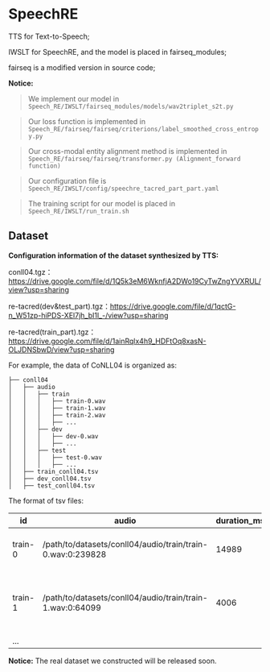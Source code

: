 # SpeechRE  

TTS for Text-to-Speech;

IWSLT for SpeechRE, and the model is placed in fairseq_modules;

fairseq is a modified version in source code;

**Notice:**
> We implement our model in `Speech_RE/IWSLT/fairseq_modules/models/wav2triplet_s2t.py`

> Our loss function is implemented in `Speech_RE/fairseq/fairseq/criterions/label_smoothed_cross_entropy.py`

> Our cross-modal entity alignment method is implemented in `Speech_RE/fairseq/fairseq/transformer.py (Alignment_forward function)`

> Our configuration file is `Speech_RE/IWSLT/config/speechre_tacred_part_part.yaml`

> The training script for our model is placed in `Speech_RE/IWSLT/run_train.sh`

## Dataset
**Configuration information of the dataset synthesized by TTS:**

conll04.tgz：https://drive.google.com/file/d/1Q5k3eM6WknfjA2DWo19CyTwZngYVXRUL/view?usp=sharing

re-tacred(dev&test_part).tgz：https://drive.google.com/file/d/1qctG-n_W51zp-hiPDS-XEl7jh_bI1l_-/view?usp=sharing

re-tacred(train_part).tgz：https://drive.google.com/file/d/1ainRqlx4h9_HDFtOq8xasN-OLJDNSbwD/view?usp=sharing

<!-- 以conll04为例，数据集目录格式如下： -->
For example, the data of CoNLL04 is organized as:

```
├── conll04
│   ├── audio
│   │   ├── train
│   │   │   ├── train-0.wav
│   │   │   ├── train-1.wav
│   │   │   ├── train-2.wav
│   │   │   ├── ...
│   │   ├── dev
│   │   │   ├── dev-0.wav
│   │   │   ├── ...
│   │   ├── test
│   │   │   ├── test-0.wav
│   │   │   ├── ...
│   ├── train_conll04.tsv
│   ├── dev_conll04.tsv
│   ├── test_conll04.tsv
```

<!-- tsv文件格式如下： -->
The format of tsv files:

| id      | audio                                                      | duration_ms | n_frames | tgt_text                                                     | speaker | tgt_lang |
| ------- | ---------------------------------------------------------- | ----------- | -------- | ------------------------------------------------------------ | ------- | -------- |
| train-0 | /path/to/datasets/conll04/audio/train/train-0.wav:0:239828 | 14989       | 239828   | <triplet> Radio Reloj Network <subj> Havana <obj> OrgBased_In | 0       | en       |
| train-1 | /path/to/datasets/conll04/audio/train/train-1.wav:0:64099  | 4006        | 64099    | <triplet> Bruno Pusterla <subj> Italian Agricultural Confederation <obj> Work_For | 0       | en       |
| ...     |                                                            |             |          |                                                              |         |          |



**Notice:** The real dataset we constructed will be released soon.
